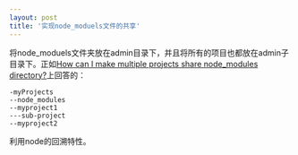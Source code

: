 ```yaml
---
layout: post
title: '实现node_moduels文件的共享'
---
```


将node_moduels文件夹放在admin目录下，并且将所有的项目也都放在admin子目录下。正如[How can I make multiple projects share node_modules directory?](http://stackoverflow.com/questions/29786887/how-can-i-make-multiple-projects-share-node-modules-directory)上回答的：

```
-myProjects
--node_modules
--myproject1
---sub-project
--myproject2
```

利用node的回溯特性。